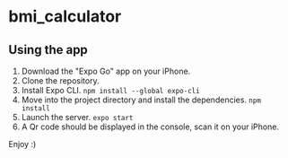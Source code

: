 # bmi_calculator

## Using the app

1. Download the "Expo Go" app on your iPhone.
2. Clone the repository.
3. Install Expo CLI.
   `npm install --global expo-cli`
4. Move into the project directory and install the dependencies.
   `npm install`
5. Launch the server.
   `expo start`
6. A Qr code should be displayed in the console, scan it on your iPhone.

Enjoy :)
